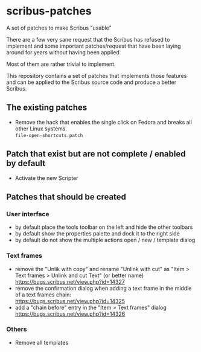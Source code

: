 # scribus-patches

A set of patches to make Scribus "usable"

There are a few very sane request that the Scribus has refused to implement and some important patches/request that have been laying around for years without having been applied.

Most of them are rather trivial to implement.

This repository contains a set of patches that implements those features and can be applied to the Scribus source code and produce a better Scribus.

## The existing patches

- Remove the hack that enables the single click on Fedora and breaks all other Linux systems.  
  `file-open-shortcuts.patch`

## Patch that exist but are not complete / enabled by default

- Activate the new Scripter

## Patches that should be created

### User interface

- by default place the tools toolbar on the left and hide the other toolbars
- by default show the properties palette and dock it to the right side
- by default do not show the multiple actions open / new / template dialog

### Text frames

- remove the "Unlik with copy" and rename "Unlink with cut" as "Item > Text frames > Unlink and cut Text" (or better name)  
  https://bugs.scribus.net/view.php?id=14327
- remove the confirmation dialog when adding a text frame in the middle of a text frames chain:  
  https://bugs.scribus.net/view.php?id=14325
- add a "chain before" entry in the "Item > Text frames" dialog  
  https://bugs.scribus.net/view.php?id=14326

### Others

- Remove all templates
